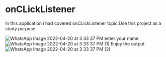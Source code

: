 # onCLickListener

In this application i had covered onCLickListener topic.Use this project as a study purpose 


![WhatsApp Image 2022-04-20 at 3 33 37 PM](https://user-images.githubusercontent.com/101108540/164204288-65fb7e33-e3df-464a-9097-de0e04202713.jpeg)
enter your name 
![WhatsApp Image 2022-04-20 at 3 33 37 PM (1)](https://user-images.githubusercontent.com/101108540/164204353-fa04a7f2-4fa6-4b53-9845-cb5a7ce05547.jpeg)
Enjoy the output
![WhatsApp Image 2022-04-20 at 3 33 37 PM (2)](https://user-images.githubusercontent.com/101108540/164204442-36f3f61a-b8bb-47fd-89c6-e68f09325c63.jpeg)



